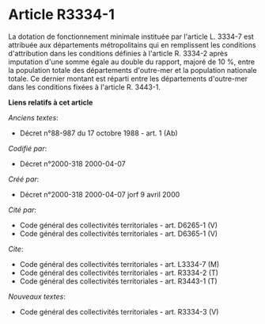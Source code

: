# Article R3334-1

La dotation de fonctionnement minimale instituée par l'article L. 3334-7 est attribuée aux départements métropolitains qui en
remplissent les conditions d'attribution dans les conditions définies à l'article R. 3334-2 après imputation d'une somme
égale au double du rapport, majoré de 10 %, entre la population totale des départements d'outre-mer et la population
nationale totale. Ce dernier montant est réparti entre les départements d'outre-mer dans les conditions fixées à l'article R.
3443-1.

**Liens relatifs à cet article**

_Anciens textes_:

  - Décret n°88-987 du 17 octobre 1988 - art. 1 (Ab)

_Codifié par_:

  - Décret n°2000-318 2000-04-07

_Créé par_:

  - Décret n°2000-318 2000-04-07 jorf 9 avril 2000

_Cité par_:

  - Code général des collectivités territoriales - art. D6265-1 (V)
  - Code général des collectivités territoriales - art. D6365-1 (V)

_Cite_:

  - Code général des collectivités territoriales - art. L3334-7 (M)
  - Code général des collectivités territoriales - art. R3334-2 (T)
  - Code général des collectivités territoriales - art. R3443-1 (T)

_Nouveaux textes_:

  - Code général des collectivités territoriales - art. R3334-3 (V)
